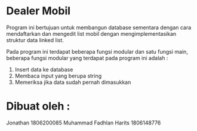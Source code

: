 # Dealer Mobil
Program ini bertujuan untuk membangun database sementara dengan cara mendaftarkan dan mengedit list mobil dengan mengimplementasikan struktur data linked list.

Pada program ini terdapat beberapa fungsi modular dan satu fungsi main, beberapa fungsi modular yang terdapat pada program ini adalah :
1. Insert data ke database
2. Membaca input yang berupa string
3. Memeriksa jika data sudah pernah dimasukkan

# Dibuat oleh :
Jonathan 1806200085
Muhammad Fadhlan Harits 1806148776
